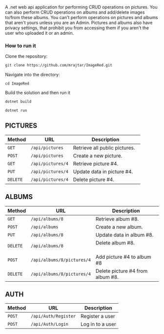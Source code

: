 A .net web api application for performing CRUD operations on pictures. You can also perform CRUD operations on albums and add/delete images to/from these albums. You can't perform operations on pictures and albums that aren't yours unless you are an Admin. Pictures and albums also have privacy settings, that prohibit you from accessing them if you aren't the user who uploaded it or an admin.

### How to run it

Clone the repository:
```bash
git clone https://github.com/mrajtar/ImageRed.git
```
Navigate into the directory:
```bawsh
cd ImageRed
```
Build the solution and then run it
```bash
dotnet build
```
```bash
dotnet run
```
## PICTURES
| Method   | URL                                      | Description                              |
| -------- | ---------------------------------------- | ---------------------------------------- |
| `GET`    | `/api/pictures`                             | Retrieve all public pictures.                      |
| `POST`   | `/api/pictures`                             | Create a new picture.                       |
| `GET`    | `/api/pictures/4`                          | Retrieve picture #4.                       |
| `PUT`  | `/api/pictures/4`                          | Update data in picture #4.                 |
| `DELETE` | `/api/pictures/4`                       | Delete picture #4.                    |
## ALBUMS
| Method   | URL                                      | Description                              |
| -------- | ---------------------------------------- | ---------------------------------------- |
| `GET`    | `/api/albums/8`                          | Retrieve album #8.                       |
| `POST`   | `/api/albums`                             | Create a new album.                       |
| `PUT`  | `/api/albums/8`                          | Update data in album #8.                 |
| `DELETE` | `/api/albums/8`                       | Delete album #8.                    |
| `POST` | `/api/albums/8/pictures/4`                       | Add picture #4 to album #8                   |
| `DELETE` | `/api/albums/8/pictures/4`                       | Delete picture #4 from album #8.                    |
## AUTH
| Method   | URL                                      | Description                              |
| -------- | ---------------------------------------- | ---------------------------------------- |
| `POST`    | `/api/Auth/Register`                          | Register a user                       |
| `POST`   | `/api/Auth/Login`                             | Log in to a user                    |
